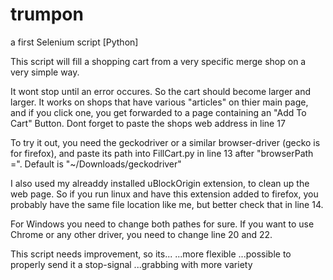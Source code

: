 # trumpon
a first Selenium script [Python]


This script will fill a shopping cart from a very specific merge shop
on a very simple way.

It wont stop until an error occures. So the cart should become larger and larger.
It works on shops that have various "articles" on thier main page, 
and if you click one, you get forwarded to a page containing an "Add To Cart" Button.
Dont forget to paste the shops web address in line 17 
  


To try it out, you need the geckodriver or a similar browser-driver (gecko is for firefox),
and paste its path into FillCart.py in line 13 after "browserPath =".
Default is "~/Downloads/geckodriver" 

I also used my alreaddy installed uBlockOrigin extension, to clean up the web page.
So if you run linux and have this extension added to firefox,
you probably have the same file location like me, but better check that in line 14.

For Windows you need to change both pathes for sure.
If you want to use Chrome or any other driver, you need to change line 20 and 22.





This script needs improvement, so its...
    ...more flexible
    ...possible to properly send it a stop-signal
    ...grabbing with more variety  
